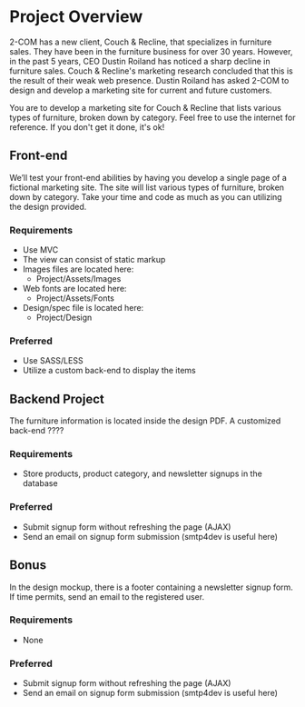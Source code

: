 # Project Overview
2-COM has a new client, Couch & Recline, that specializes in furniture sales. They have been in the furniture business for over 30 years. However, in the past 5 years, CEO Dustin Roiland has noticed a sharp decline in furniture sales. Couch & Recline's marketing research concluded that this is the result of their weak web presence. Dustin Roiland has asked 2-COM to design and develop a marketing site for current and future customers.

You are to develop a marketing site for Couch & Recline that lists various types of furniture, broken down by category. Feel free to use the internet for reference. If you don't get it done, it's ok!

## Front-end
We’ll test your front-end abilities by having you develop a single page of a fictional marketing site.  The site will list various types of furniture, broken down by category.  Take your time and code as much as you can utilizing the design provided.

### Requirements
* Use MVC
* The view can consist of static markup
* Images files are located here:
  * Project/Assets/Images
* Web fonts are located here:
  * Project/Assets/Fonts
* Design/spec file is located here:
  * Project/Design

### Preferred
* Use SASS/LESS
* Utilize a custom back-end to display the items

## Backend Project
The furniture information is located inside the design PDF.  A customized back-end ????

### Requirements
* Store products, product category, and newsletter signups in the database

### Preferred
* Submit signup form without refreshing the page (AJAX)
* Send an email on signup form submission (smtp4dev is useful here)

## Bonus
In the design mockup, there is a footer containing a newsletter signup form.  If time permits, send an email to the registered user.

### Requirements
* None

### Preferred
* Submit signup form without refreshing the page (AJAX)
* Send an email on signup form submission (smtp4dev is useful here)
